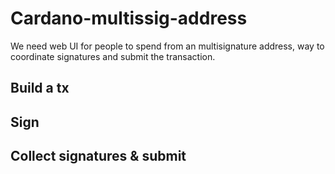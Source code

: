 # Cardano-multissig-address

We need web UI for people to spend from an multisignature address, way to coordinate signatures and submit the transaction.

## Build a tx
## Sign
## Collect signatures & submit

